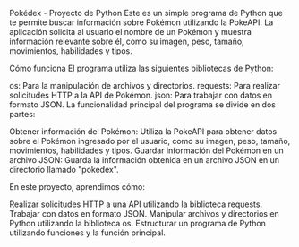 Pokédex - Proyecto de Python
Este es un simple programa de Python que te permite buscar información sobre Pokémon utilizando la PokeAPI. La aplicación solicita al usuario el nombre de un Pokémon y muestra información relevante sobre él, como su imagen, peso, tamaño, movimientos, habilidades y tipos.

Cómo funciona
El programa utiliza las siguientes bibliotecas de Python:

os: Para la manipulación de archivos y directorios.
requests: Para realizar solicitudes HTTP a la API de Pokémon.
json: Para trabajar con datos en formato JSON.
La funcionalidad principal del programa se divide en dos partes:

Obtener información del Pokémon: Utiliza la PokeAPI para obtener datos sobre el Pokémon ingresado por el usuario, como su imagen, peso, tamaño, movimientos, habilidades y tipos.
Guardar información del Pokémon en un archivo JSON: Guarda la información obtenida en un archivo JSON en un directorio llamado "pokedex".



En este proyecto, aprendimos cómo:

Realizar solicitudes HTTP a una API utilizando la biblioteca requests.
Trabajar con datos en formato JSON.
Manipular archivos y directorios en Python utilizando la biblioteca os.
Estructurar un programa de Python utilizando funciones y la función principal.
